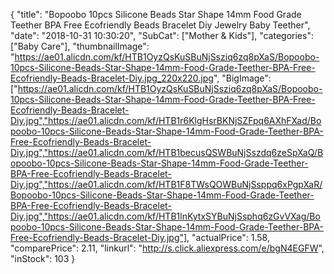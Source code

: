 {
	"title": "Bopoobo 10pcs Silicone Beads Star Shape 14mm Food Grade Teether BPA Free Ecofriendly Beads Bracelet Diy Jewelry Baby Teether",
	"date": "2018-10-31 10:30:20",
	"SubCat": ["Mother & Kids"],
	"categories": ["Baby Care"],
	"thumbnailImage": "https://ae01.alicdn.com/kf/HTB1OyzQsKuSBuNjSsziq6zq8pXaS/Bopoobo-10pcs-Silicone-Beads-Star-Shape-14mm-Food-Grade-Teether-BPA-Free-Ecofriendly-Beads-Bracelet-Diy.jpg_220x220.jpg",
	"BigImage": ["https://ae01.alicdn.com/kf/HTB1OyzQsKuSBuNjSsziq6zq8pXaS/Bopoobo-10pcs-Silicone-Beads-Star-Shape-14mm-Food-Grade-Teether-BPA-Free-Ecofriendly-Beads-Bracelet-Diy.jpg","https://ae01.alicdn.com/kf/HTB1r6KlgHsrBKNjSZFpq6AXhFXad/Bopoobo-10pcs-Silicone-Beads-Star-Shape-14mm-Food-Grade-Teether-BPA-Free-Ecofriendly-Beads-Bracelet-Diy.jpg","https://ae01.alicdn.com/kf/HTB1becusQSWBuNjSszdq6zeSpXaQ/Bopoobo-10pcs-Silicone-Beads-Star-Shape-14mm-Food-Grade-Teether-BPA-Free-Ecofriendly-Beads-Bracelet-Diy.jpg","https://ae01.alicdn.com/kf/HTB1F8TWsQOWBuNjSsppq6xPgpXaR/Bopoobo-10pcs-Silicone-Beads-Star-Shape-14mm-Food-Grade-Teether-BPA-Free-Ecofriendly-Beads-Bracelet-Diy.jpg","https://ae01.alicdn.com/kf/HTB1lnKytxSYBuNjSsphq6zGvVXag/Bopoobo-10pcs-Silicone-Beads-Star-Shape-14mm-Food-Grade-Teether-BPA-Free-Ecofriendly-Beads-Bracelet-Diy.jpg"],
	"actualPrice": 1.58,
	"comparePrice": 2.11,
	"linkurl": "http://s.click.aliexpress.com/e/bgN4EGFW",
	"inStock": 103
}
